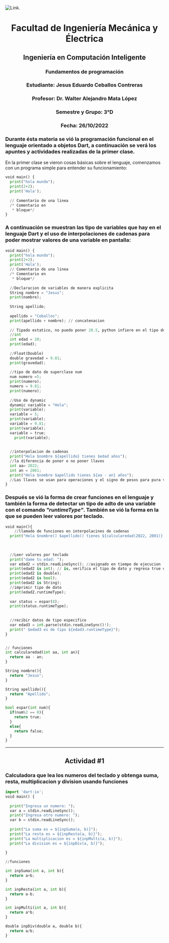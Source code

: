 ![Link](https://portal.ucol.mx/content/micrositios/188/image/Escudo2021/1_Linea/UdeC%20Abajo_392.png).
# <center>Facultad de Ingeniería Mecánica y Électrica</center>
## <center>Ingeniería en Computación Inteligente</center>
### <center>Fundamentos de programación</center>
### <center>Estudiante: Jesus Eduardo Ceballos Contreras</center>
### <center>Profesor: Dr. Walter Alejandro Mata López</center>
### <center>Semestre y Grupo: 3°D</center>
### <center>Fecha: 26/10/2022</center>

### Durante ésta materia se vió la programación funcional en el lenguaje orientado a objetos Dart, a continuación se verá los apuntes y actividades realizadas de la primer clase. 

En la primer clase se vieron cosas básicas sobre el lenguaje, comenzamos con un programa simple para entender su funcionamiento:


```python
void main() {
  print("hola mundo");
  print(2+2);
  print('Hola');
    
  // Comentario de una linea
  /* Comentario en 
   * bloque*/
}
```

### A continuación se muestran las tipo de variables que hay en el lenguaje Dart y el uso de interpolaciones de cadenas para poder mostrar valores de una variable en pantalla:


```python
void main() {
  print("hola mundo");
  print(2+2);
  print('Hola');
  // Comentario de una linea
  /* Comentario en 
   * bloque*/
  
  //Declaracion de variables de manera explicita
  String nombre = "Jesus";
  print(nombre);
  
  String apellido; 
  
  apellido = "Ceballos";
  print(apellido + nombre); // concatenacion
  
  // Tipado estatico, no puedo poner 20.5, python infiere en el tipo de dato
  //int
  int edad = 20;
  print(edad);
  
  //Float(Double)
  double gravedad = 9.81;
  print(gravedad);
  
  //tipo de dato de superclase num
  num numero =5;
  print(numero);
  numero = 9.81;
  print(numero);
  
  //Uso de dynamic
  dynamic variable = "Hola";
  print(variable);
  variable = 5;
  print(variable);
  variable = 9.81;
  print(variable);
  variable = true;
    print(variable);
  
  
  //interpolacion de cadenas
  print("Hola $nombre ${apellido} tienes $edad años");
  //la diferencia de poner o no poner llaves
  int aa= 2022;
  int an = 2001;
  print("Hola $nombre $apellido tienes ${aa - an} años");
  //Las llaves se usan para operaciones y el signo de pesos para pura variable
}
```

### Después se vió la forma de crear funciones en el lenguaje y también la forma de detectar un tipo de adto de una variable con el comando ___"runtimeType"___. También se vió la forma en la que se pueden leer valores por teclado.


```python
void main(){
    //llamado de funciones en interpolacines de cadenas
  print("Hola $nombre() $apellido() tienes ${calcularedad(2022, 2001)} años");
  
  
  
  //Leer valores por teclado
  print("dame tu edad: ");
  var edad2 = stdin.readLineSync(); //asignado en tiempo de ejecucion
  print(edad2 is int); // is, verifica el tipo de dato y regresa true o false
  print(edad2 is double);
  print(edad2 is bool);
  print(edad2 is String);
  //imprimir tipo de dato
  print(edad2.runtimeType);
  
  var status = espar(8);
  print(status.runtimeType);
  
  
  //recibir datos de tipo especifico
  var edad3 = int.parse(stdin.readLineSync()!);
  print(" $edad3 es de tipo ${edad3.runtimeType}");
}


// funciones
int calcularedad(int aa, int an){
  return aa - an;
}

String nombre(){
  return "Jesus";
}

String apellido(){
  return "Apellido";
}

bool espar(int num){
  if(num%2 == 0){
    return true;
  }
  else{
    return false;
  }
}
```

***
## <center>Actividad #1</center>
### Calculadora que lea los numeros del teclado y obtenga suma, resta, multiplicacion y division usando funciones


```python
import 'dart:io';
void main() {
  
  print("Ingresa un numero: ");
  var a = stdin.readLineSync();
  print("Ingresa otro numero: ");
  var b = stdin.readLineSync();
  
  print("La suma es = ${inpSuma(a, b)}");
  print("La resta es = ${inpResta(a, b)}");
  print("La multiplicacion es = ${inpMulti(a, b)}");
  print("La division es = ${inpDiv(a, b)}");
  
}

//funciones

int inpSuma(int a, int b){
  return a+b;
}

int inpResta(int a, int b){
  return a-b;
}

int inpMulti(int a, int b){
  return a*b;
} 

double inpDiv(double a, double b){
  return a/b;
}
```
